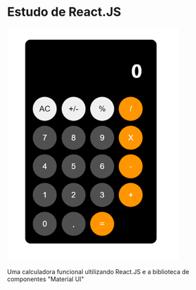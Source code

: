# Estudo de React.JS

<div>
    <img src="./public/screen.png" width="400px"</img> 
</div>

Uma calculadora funcional ultilizando React.JS e a biblioteca de componentes "Material UI"
